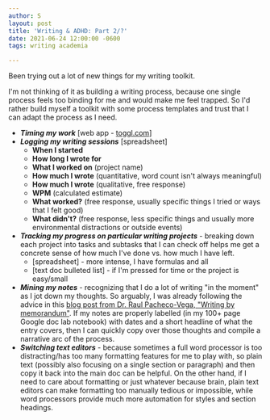```yaml
---
author: S
layout: post
title: 'Writing & ADHD: Part 2/?'
date: 2021-06-24 12:00:00 -0600
tags: writing academia

---
```

Been trying out a lot of new things for my writing toolkit.

I'm not thinking of it as building a writing process, because one single process feels too binding for me and would make me feel trapped. So I'd rather build myself a toolkit with some process templates and trust that I can adapt the process as I need.

* **_Timing my work_** \[web app - [toggl.com](https://track.toggl.com/timer "toggl.com")\]
* **_Logging my writing sessions_** \[spreadsheet\]
  * **When I started**
  * **How long I wrote for**
  * **What I worked on** (project name)
  * **How much I wrote** (quantitative, word count isn't always meaningful)
  * **How much I wrote** (qualitative, free response)
  * **WPM** (calculated estimate)
  * **What worked?** (free response, usually specific things I tried or ways that I felt good)
  * **What didn't?** (free response, less specific things and usually more environmental distractions or outside events)
* **_Tracking my progress on particular writing projects_** - breaking down each project into tasks and subtasks that I can check off helps me get a concrete sense of how much I've done vs. how much I have left.
  * \[spreadsheet\] - more intense, I have formulas and all
  * \[text doc bulleted list\] - if I'm pressed for time or the project is easy/small
* **_Mining my notes_** - recognizing that I do a lot of writing "in the moment" as I jot down my thoughts. So arguably, I was already following the advice in this [blog post from Dr. Raul Pacheco-Vega, "Writing by memorandum"](http://www.raulpacheco.org/2020/04/writing-by-memorandums/ "Writing by memorandum"). If my notes are properly labelled (in my 100+ page Google doc lab notebook) with dates and a short headline of what the entry covers, then I can quickly copy over those thoughts and compile a narrative arc of the process.
* **_Switching text editors_** - because sometimes a full word processor is too distracting/has too many formatting features for me to play with, so plain text (possibly also focusing on a single section or paragraph) and then copy it back into the main doc can be helpful. On the other hand, if I need to care about formatting or just whatever because brain, plain text editors can make formatting too manually tedious or impossible, while word processors provide much more automation for styles and section headings.
